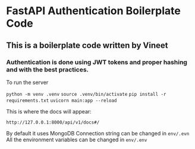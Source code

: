 # FastAPI Authentication Boilerplate Code

## This is a boilerplate code written by Vineet
### Authentication is done using JWT tokens and proper hashing and with the best practices.

To run the server

`python -m venv .venv`
`source .venv/bin/activate`
`pip install -r requirements.txt`
`uvicorn main:app --reload`

This is where the docs will appear:

`http://127.0.0.1:8000/api/v1/docs#/`

By default it uses MongoDB
Connection string can be changed in `env/.evn`
All the environment variables can be changed in `env/.env`
